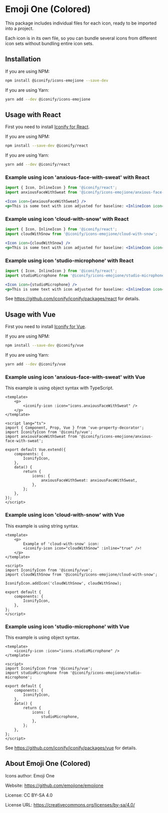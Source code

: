 # Emoji One (Colored)

This package includes individual files for each icon, ready to be imported into a project.

Each icon is in its own file, so you can bundle several icons from different icon sets without bundling entire icon sets.

## Installation

If you are using NPM:

```bash
npm install @iconify/icons-emojione --save-dev
```

If you are using Yarn:

```bash
yarn add --dev @iconify/icons-emojione
```

## Usage with React

First you need to install [Iconify for React](https://github.com/iconify/iconify/packages/react).

If you are using NPM:

```bash
npm install --save-dev @iconify/react
```

If you are using Yarn:

```bash
yarn add --dev @iconify/react
```

### Example using icon 'anxious-face-with-sweat' with React

```js
import { Icon, InlineIcon } from '@iconify/react';
import anxiousFaceWithSweat from '@iconify/icons-emojione/anxious-face-with-sweat';
```

```jsx
<Icon icon={anxiousFaceWithSweat} />
<p>This is some text with icon adjusted for baseline: <InlineIcon icon={anxiousFaceWithSweat} /></p>
```

### Example using icon 'cloud-with-snow' with React

```js
import { Icon, InlineIcon } from '@iconify/react';
import cloudWithSnow from '@iconify/icons-emojione/cloud-with-snow';
```

```jsx
<Icon icon={cloudWithSnow} />
<p>This is some text with icon adjusted for baseline: <InlineIcon icon={cloudWithSnow} /></p>
```

### Example using icon 'studio-microphone' with React

```js
import { Icon, InlineIcon } from '@iconify/react';
import studioMicrophone from '@iconify/icons-emojione/studio-microphone';
```

```jsx
<Icon icon={studioMicrophone} />
<p>This is some text with icon adjusted for baseline: <InlineIcon icon={studioMicrophone} /></p>
```

See https://github.com/iconify/iconify/packages/react for details.

## Usage with Vue

First you need to install [Iconify for Vue](https://github.com/iconify/iconify/packages/vue).

If you are using NPM:

```bash
npm install --save-dev @iconify/vue
```

If you are using Yarn:

```bash
yarn add --dev @iconify/vue
```

### Example using icon 'anxious-face-with-sweat' with Vue

This example is using object syntax with TypeScript.

```vue
<template>
	<p>
		<iconify-icon :icon="icons.anxiousFaceWithSweat" />
	</p>
</template>

<script lang="ts">
import { Component, Prop, Vue } from 'vue-property-decorator';
import IconifyIcon from '@iconify/vue';
import anxiousFaceWithSweat from '@iconify/icons-emojione/anxious-face-with-sweat';

export default Vue.extend({
	components: {
		IconifyIcon,
	},
	data() {
		return {
			icons: {
				anxiousFaceWithSweat: anxiousFaceWithSweat,
			},
		};
	},
});
</script>
```

### Example using icon 'cloud-with-snow' with Vue

This example is using string syntax.

```vue
<template>
	<p>
		Example of 'cloud-with-snow' icon:
		<iconify-icon icon="cloudWithSnow" :inline="true" />!
	</p>
</template>

<script>
import IconifyIcon from '@iconify/vue';
import cloudWithSnow from '@iconify/icons-emojione/cloud-with-snow';

IconifyIcon.addIcon('cloudWithSnow', cloudWithSnow);

export default {
	components: {
		IconifyIcon,
	},
};
</script>
```

### Example using icon 'studio-microphone' with Vue

This example is using object syntax.

```vue
<template>
	<iconify-icon :icon="icons.studioMicrophone" />
</template>

<script>
import IconifyIcon from '@iconify/vue';
import studioMicrophone from '@iconify/icons-emojione/studio-microphone';

export default {
	components: {
		IconifyIcon,
	},
	data() {
		return {
			icons: {
				studioMicrophone,
			},
		};
	},
};
</script>
```

See https://github.com/iconify/iconify/packages/vue for details.

## About Emoji One (Colored)

Icons author: Emoji One

Website: https://github.com/emojione/emojione

License: CC BY-SA 4.0

License URL: https://creativecommons.org/licenses/by-sa/4.0/
